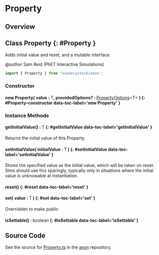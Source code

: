 # Property

## Overview



## Class Property {: #Property }


Adds initial value and reset, and a mutable interface.

@author Sam Reid (PhET Interactive Simulations)

```js
import { Property } from 'scenerystack/axon';
```
### Constructor

#### new Property( value : <span style="font-weight: 400;">T</span>, providedOptions? : <span style="font-weight: 400;">[PropertyOptions](../axon/Property.md#PropertyOptions)&lt;T&gt;</span> ) {: #Property-constructor data-toc-label='new Property' }

### Instance Methods

#### getInitialValue() : <span style="font-weight: 400;">T</span> {: #getInitialValue data-toc-label='getInitialValue' }

Returns the initial value of this Property.

#### setInitialValue( initialValue : <span style="font-weight: 400;">T</span> ) {: #setInitialValue data-toc-label='setInitialValue' }

Stores the specified value as the initial value, which will be taken on reset. Sims should use this sparingly,
typically only in situations where the initial value is unknowable at instantiation.

#### reset() {: #reset data-toc-label='reset' }

#### set( value : <span style="font-weight: 400;">T</span> ) {: #set data-toc-label='set' }

Overridden to make public

#### isSettable() : <span style="font-weight: 400;"><span style="color: hsla(calc(var(--md-hue) + 180deg),80%,40%,1);">boolean</span></span> {: #isSettable data-toc-label='isSettable' }



## Source Code

See the source for [Property.ts](https://github.com/phetsims/axon/blob/main/js/Property.ts) in the [axon](https://github.com/phetsims/axon) repository.
